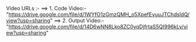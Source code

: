 Video URLs :-
==> 1. Code Video:- "https://drive.google.com/file/d/1WYfO1zGmzQMH_o5XpefEyuuJTChdsldQ/view?usp=sharing"
==> 2. Output Video:- "https://drive.google.com/file/d/14D6wNN8Lko8ZC0yqDjfrtaS5QI996kLy/view?usp=sharing"

